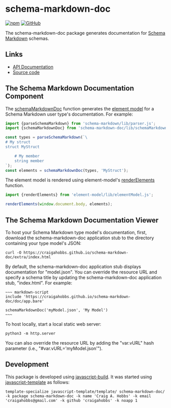 # schema-markdown-doc

[![npm](https://img.shields.io/npm/v/schema-markdown-doc)](https://www.npmjs.com/package/schema-markdown-doc)
[![GitHub](https://img.shields.io/github/license/craigahobbs/schema-markdown-doc)](https://github.com/craigahobbs/schema-markdown-doc/blob/main/LICENSE)

The schema-markdown-doc package generates documentation for
[Schema Markdown](https://github.com/craigahobbs/schema-markdown-js)
schemas.


## Links

- [API Documentation](https://craigahobbs.github.io/schema-markdown-doc/)
- [Source code](https://github.com/craigahobbs/schema-markdown-doc)



## The Schema Markdown Documentation Component

The
[schemaMarkdownDoc](https://craigahobbs.github.io/schema-markdown-doc/module-lib_schemaMarkdownDoc.html#.schemaMarkdownDoc)
function generates the
[element model](https://github.com/craigahobbs/element-model#readme)
for a Schema Markdown user type's documentation. For example:

~~~ javascript
import {parseSchemaMarkdown} from 'schema-markdown/lib/parser.js';
import {schemaMarkdownDoc} from 'schema-markdown-doc/lib/schemaMarkdownDoc.js';

const types = parseSchemaMarkdown(`\
# My struct
struct MyStruct

    # My member
    string member
`);
const elements = schemaMarkdownDoc(types, 'MyStruct');
~~~

The element model is rendered using element-model's
[renderElements](https://craigahobbs.github.io/element-model/module-lib_elementModel.html#.renderElements)
function.

~~~ javascript
import {renderElements} from 'element-model/lib/elementModel.js';

renderElements(window.document.body, elements);
~~~


## The Schema Markdown Documentation Viewer

To host your Schema Markdown type model's documentation, first, download the schema-markdown-doc
application stub to the directory containing your type model's JSON:

~~~
curl -O https://craigahobbs.github.io/schema-markdown-doc/extra/index.html
~~~

By default, the schema-markdown-doc application stub displays documentation for "model.json". You can
override the resource URL and specify a schema title by updating the schema-markdown-doc application
stub, "index.html". For example:

```
~~~ markdown-script
include 'https://craigahobbs.github.io/schema-markdown-doc/doc/app.bare'

schemaMarkdownDoc('myModel.json', 'My Model')
~~~
```

To host locally, start a local static web server:

~~~
python3 -m http.server
~~~

You can also override the resource URL by adding the "var.vURL" hash parameter (i.e., "#var.vURL='myModel.json'").


## Development

This package is developed using [javascript-build](https://github.com/craigahobbs/javascript-build#readme).
It was started using [javascript-template](https://github.com/craigahobbs/javascript-template#readme) as follows:

~~~
template-specialize javascript-template/template/ schema-markdown-doc/ -k package schema-markdown-doc -k name 'Craig A. Hobbs' -k email 'craigahobbs@gmail.com' -k github 'craigahobbs' -k noapp 1
~~~
